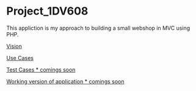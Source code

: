 # Project_1DV608

This appliction is my approach to building a small webshop in MVC using PHP.

[Vision](https://github.com/JuliaSivartsson/1dv408/blob/master/Project/Vision.md)


[Use Cases](https://github.com/JuliaSivartsson/1dv408/blob/master/Project/UseCases.md)

[Test Cases * comings soon]()

[Working version of application * comings soon]()
